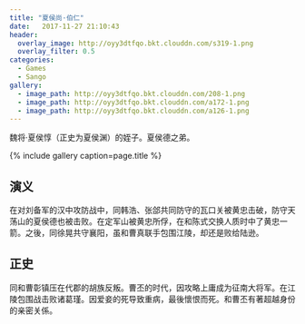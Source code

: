```yaml
---
title: "夏侯尚·伯仁"
date:   2017-11-27 21:10:43
header:
  overlay_image: http://oyy3dtfqo.bkt.clouddn.com/s319-1.png
  overlay_filter: 0.5
categories:
  - Games
  - Sango
gallery:
  - image_path: http://oyy3dtfqo.bkt.clouddn.com/208-1.png
  - image_path: http://oyy3dtfqo.bkt.clouddn.com/a172-1.png
  - image_path: http://oyy3dtfqo.bkt.clouddn.com/a126-1.png
---
```


魏将·夏侯惇（正史为夏侯渊）的姪子。夏侯德之弟。

{% include gallery caption=page.title %}

## 演义

在对刘备军的汉中攻防战中，同韩浩、张郃共同防守的瓦口关被黄忠击破，防守天荡山的夏侯德也被击败。在定军山被黄忠所俘，在和陈式交换人质时中了黄忠一箭。之後，同徐晃共守襄阳，虽和曹真联手包围江陵，却还是败给陆逊。

## 正史

同和曹彰镇压在代郡的胡族反叛。曹丕的时代，因攻略上庸成为征南大将军。在江陵包围战击败诸葛瑾。因爱妾的死导致重病，最後懷恨而死。和曹丕有著超越身份的亲密关係。